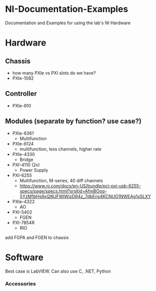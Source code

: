 # NI-Documentation-Examples
Documentation and Examples for using the lab's NI Hardware 

# Hardware
## Chassis
- how many PXIe vs PXI slots do we have?
- PXIe-1082
## Controller
- PXIe-810
## Modules (separate by function? use case?)
- PXIe-6361
    - Multifunction
- PXIe-6124
    - multifunction, less channels, higher rate
- PXIe-4330
    - Bridge
- PXI-4110 (2x)
    - Power Supply
- PXI-6255
    - Multifunction, M-series, 40 diff channels
    - https://www.ni.com/docs/en-US/bundle/pci-pxi-usb-6255-specs/page/specs.html?srsltid=AfmBOoq-5YzM1bHs9xQWJFWIWizD94z_7dbEns4KCNUG1NWEAg1sSLXY
- PXIe-4322
    - AO
- PXI-5402
    - FGEN
- PXI-7854R
    - RIO

add FGPA and FGEN to chassis

# Software
Best case is LabVIEW. Can also use C, .NET, Python

### Accessories

